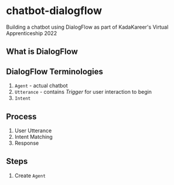 # chatbot-dialogflow
Building a chatbot using DialogFlow as part of KadaKareer's Virtual Apprenticeship 2022

## What is DialogFlow

## DialogFlow Terminologies

1. `Agent` - actual chatbot
2. `Utterance` - contains *Trigger* for user interaction to begin
3. `Intent`

## Process
1. User Utterance
2. Intent Matching
3. Response

## Steps
1. Create `Agent`
